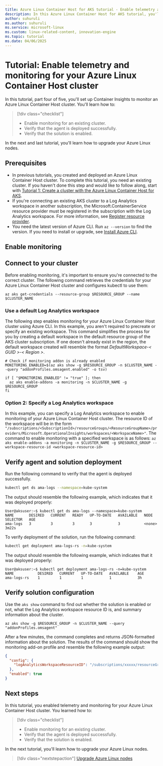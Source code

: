 ```yaml
---
title: Azure Linux Container Host for AKS tutorial - Enable telemetry and monitoring for the Azure Linux Container Host
description: In this Azure Linux Container Host for AKS tutorial, you'll learn how to enable telemetry and monitoring for the Azure Linux Container Host.
author: suhuruli
ms.author: suhuruli
ms.service: microsoft-linux
ms.custom: linux-related-content, innovation-engine
ms.topic: tutorial
ms.date: 04/06/2025
---
```


# Tutorial: Enable telemetry and monitoring for your Azure Linux Container Host cluster

In this tutorial, part four of five, you'll set up Container Insights to monitor an Azure Linux Container Host cluster. You'll  learn how to: 

> [!div class="checklist"]
> * Enable monitoring for an existing cluster.
> * Verify that the agent is deployed successfully.
> * Verify that the solution is enabled.

In the next and last tutorial, you'll learn how to upgrade your Azure Linux nodes.

## Prerequisites

- In previous tutorials, you created and deployed an Azure Linux Container Host cluster. To complete this tutorial, you need an existing cluster. If you haven't done this step and would like to follow along, start with [Tutorial 1: Create a cluster with the Azure Linux Container Host for AKS](./tutorial-azure-linux-create-cluster.md).
- If you're connecting an existing AKS cluster to a Log Analytics workspace in another subscription, the Microsoft.ContainerService resource provider must be registered in the subscription with the Log Analytics workspace. For more information, see [Register resource provider](/azure/azure-resource-manager/management/resource-providers-and-types#register-resource-provider).
- You need the latest version of Azure CLI. Run `az --version` to find the version. If you need to install or upgrade, see [Install Azure CLI](/cli/azure/install-azure-cli).

## Enable monitoring

## Connect to your cluster

Before enabling monitoring, it's important to ensure you're connected to the correct cluster. The following command retrieves the credentials for your Azure Linux Container Host cluster and configures kubectl to use them:

```azurecli
az aks get-credentials --resource-group $RESOURCE_GROUP --name $CLUSTER_NAME
```

### Use a default Log Analytics workspace

The following step enables monitoring for your Azure Linux Container Host cluster using Azure CLI. In this example, you aren't required to precreate or specify an existing workspace. This command simplifies the process for you by creating a default workspace in the default resource group of the AKS cluster subscription. If one doesn't already exist in the region, the default workspace created will resemble the format *DefaultWorkspace-< GUID >-< Region >*. 

```azurecli
# Check if monitoring addon is already enabled
MONITORING_ENABLED=$(az aks show -g $RESOURCE_GROUP -n $CLUSTER_NAME --query "addonProfiles.omsagent.enabled" -o tsv)

if [ "$MONITORING_ENABLED" != "true" ]; then
  az aks enable-addons -a monitoring -n $CLUSTER_NAME -g $RESOURCE_GROUP
fi
```

### Option 2: Specify a Log Analytics workspace

In this example, you can specify a Log Analytics workspace to enable monitoring of your Azure Linux Container Host cluster. The resource ID of the workspace will be in the form `"/subscriptions/<SubscriptionId>/resourceGroups/<ResourceGroupName>/providers/Microsoft.OperationalInsights/workspaces/<WorkspaceName>"`. The command to enable monitoring with a specified workspace is as follows: ```az aks enable-addons -a monitoring -n $CLUSTER_NAME -g $RESOURCE_GROUP --workspace-resource-id <workspace-resource-id>```

## Verify agent and solution deployment

Run the following command to verify that the agent is deployed successfully.

```bash
kubectl get ds ama-logs --namespace=kube-system
```

The output should resemble the following example, which indicates that it was deployed properly:

<!-- expected_similarity=0.3 -->
```text
User@aksuser:~$ kubectl get ds ama-logs --namespace=kube-system
NAME       DESIRED   CURRENT   READY   UP-TO-DATE   AVAILABLE   NODE SELECTOR   AGE
ama-logs   3         3         3       3            3           <none>          3m22s
```

To verify deployment of the solution, run the following command:

```bash
kubectl get deployment ama-logs-rs -n=kube-system
```

The output should resemble the following example, which indicates that it was deployed properly:

<!-- expected_similarity=0.3 -->
```text
User@aksuser:~$ kubectl get deployment ama-logs-rs -n=kube-system
NAME           DESIRED   CURRENT   UP-TO-DATE   AVAILABLE    AGE
ama-logs-rs    1         1         1            1            3h
```

## Verify solution configuration

Use the `aks show` command to find out whether the solution is enabled or not, what the Log Analytics workspace resource ID is, and summary information about the cluster.

```azurecli
az aks show -g $RESOURCE_GROUP -n $CLUSTER_NAME --query "addonProfiles.omsagent"
```

After a few minutes, the command completes and returns JSON-formatted information about the solution. The results of the command should show the monitoring add-on profile and resemble the following example output:

<!-- expected_similarity=0.3 -->
```JSON
{
  "config": {
    "logAnalyticsWorkspaceResourceID": "/subscriptions/xxxxx/resourceGroups/xxxxx/providers/Microsoft.OperationalInsights/workspaces/xxxxx"
  },
  "enabled": true
}
```

## Next steps

In this tutorial, you enabled telemetry and monitoring for your Azure Linux Container Host cluster. You learned how to: 

> [!div class="checklist"]
> * Enable monitoring for an existing cluster.
> * Verify that the agent is deployed successfully.
> * Verify that the solution is enabled.

In the next tutorial, you'll learn how to upgrade your Azure Linux nodes.

> [!div class="nextstepaction"]
> [Upgrade Azure Linux nodes](./tutorial-azure-linux-upgrade.md)